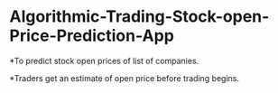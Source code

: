 # Algorithmic-Trading-Stock-open-Price-Prediction-App

*To predict stock open prices of list of companies.

*Traders get an estimate of open price before trading begins.
